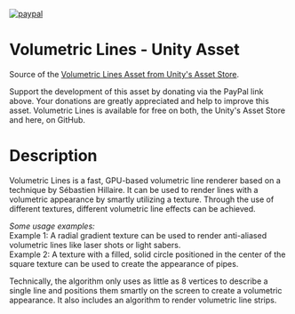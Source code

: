 [![paypal](https://www.paypalobjects.com/en_US/AT/i/btn/btn_donateCC_LG.gif)](https://www.paypal.com/cgi-bin/webscr?cmd=_donations&business=C9MYXDBT7RB8L&currency_code=EUR&source=url)

# Volumetric Lines - Unity Asset
Source of the [Volumetric Lines Asset from Unity's Asset Store](http://u3d.as/br1).

Support the development of this asset by donating via the PayPal link above. Your donations are greatly appreciated and help to improve this asset. Volumetric Lines is available for free on both, the Unity's Asset Store and here, on GitHub.

# Description
Volumetric Lines is a fast, GPU-based volumetric line renderer based on a technique by Sébastien Hillaire. It can be used to render lines with a volumetric appearance by smartly utilizing a texture. Through the use of different textures, different volumetric line effects can be achieved.

*Some usage examples:*      
Example 1: A radial gradient texture can be used to render anti-aliased volumetric lines like laser shots or light sabers.      
Example 2: A texture with a filled, solid circle positioned in the center of the square texture can be used to create the appearance of pipes.        

Technically, the algorithm only uses as little as 8 vertices to describe a single line and positions them smartly on the screen to create a volumetric appearance. It also includes an algorithm to render volumetric line strips.

